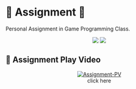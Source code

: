 # 📓 Assignment 📝
Personal Assignment in Game Programming Class.

<p align="middle" >
  <img src="https://img.shields.io/badge/Unity-000000 style=flat&logo=Unity&logoColor=white"/> <img src="https://img.shields.io/badge/C Sharp-6600FF?style=flat&logo=CSharp&logoColor=white"/>  
</p>

## 📼 Assignment Play Video
<div align="center">
  
[![Assignment-PV](https://i9.ytimg.com/vi_webp/MdB4SPLi6Pk/mq2.webp?sqp=CKD4mLUG-oaymwEmCMACELQB8quKqQMa8AEB-AH-CYACzgWKAgwIABABGEsgUyhlMA8=&rs=AOn4CLD3GziHVwMjsCpfuW44O19mygSnzg)](https://www.youtube.com/watch?v=MdB4SPLi6Pk&ab_channel=GAMELAB)</br>
click here
</div>

</br>

